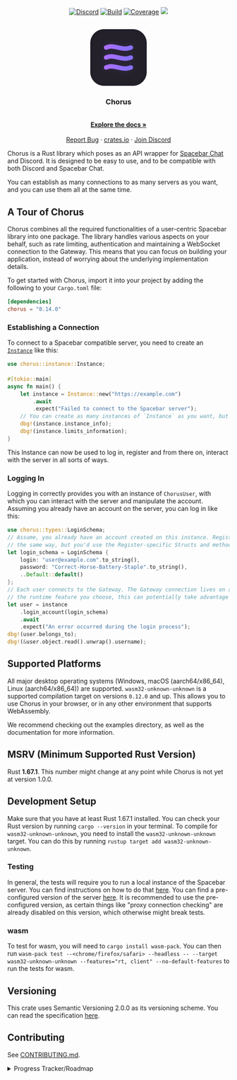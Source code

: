 <div align="center">

[![Discord]][Discord-invite]
[![Build][build-shield]][build-url]
[![Coverage][coverage-shield]][coverage-url]
<img src="https://img.shields.io/static/v1?label=Status&message=Alpha&color=blue">

</br>
<div align="center">
  <a href="https://github.com/polyphony-chat/chorus">
    <img src="https://github.com/polyphony-chat/branding/blob/main/logos/polyphony-chorus-round-8bit.png?raw=true" alt="The chorus logo. a dark, square background with rounded edges. on this background, there are three vertically stacked, purple lines. The lines each resemble a sine curve." width="128" height="128">
  </a>

<h3 align="center">Chorus</h3>

  <p align="center">
    <br />
    <a href="https://docs.rs/chorus/latest/chorus/"><strong>Explore the docs »</strong></a>
    <br />
    <br />
    <a href="https://github.com/polyphony-chat/chorus/issues">Report Bug</a>
    ·
    <a href="https://crates.io/crates/chorus">crates.io</a>
    ·
    <a href="https://discord.gg/8tKSC8wzDq">Join Discord</a>
  </p>
</div>

</div>

Chorus is a Rust library which poses as an API wrapper for [Spacebar Chat](https://github.com/spacebarchat/)
and Discord. It is designed to be easy to use, and to be compatible with both Discord and Spacebar Chat.

You can establish as many connections to as many servers as you want, and you can use them all at the same time.

## A Tour of Chorus

Chorus combines all the required functionalities of a user-centric Spacebar library into one package. 
The library handles various aspects on your behalf, such as rate limiting, authentication and maintaining
a WebSocket connection to the Gateway. This means that you can focus on building your application,
instead of worrying about the underlying implementation details.

To get started with Chorus, import it into your project by adding the following to your `Cargo.toml` file:

```toml
[dependencies]
chorus = "0.14.0"
```

### Establishing a Connection

To connect to a Spacebar compatible server, you need to create an [`Instance`](https://docs.rs/chorus/latest/chorus/instance/struct.Instance.html) like this:

```rs
use chorus::instance::Instance;

#[tokio::main]
async fn main() {
    let instance = Instance::new("https://example.com")
        .await
        .expect("Failed to connect to the Spacebar server");
    // You can create as many instances of `Instance` as you want, but each `Instance` should likely be unique.
    dbg!(instance.instance_info);
    dbg!(instance.limits_information);
}
```

This Instance can now be used to log in, register and from there on, interact with the server in all sorts of ways.

### Logging In

Logging in correctly provides you with an instance of `ChorusUser`, with which you can interact with the server and
manipulate the account. Assuming you already have an account on the server, you can log in like this:

```rs
use chorus::types::LoginSchema;
// Assume, you already have an account created on this instance. Registering an account works
// the same way, but you'd use the Register-specific Structs and methods instead.
let login_schema = LoginSchema {
    login: "user@example.com".to_string(),
    password: "Correct-Horse-Battery-Staple".to_string(),
    ..Default::default()
};
// Each user connects to the Gateway. The Gateway connection lives on a separate thread. Depending on
// the runtime feature you choose, this can potentially take advantage of all of your computers' threads.
let user = instance
    .login_account(login_schema)
    .await
    .expect("An error occurred during the login process");
dbg!(user.belongs_to);
dbg!(&user.object.read().unwrap().username);
```

## Supported Platforms

All major desktop operating systems (Windows, macOS (aarch64/x86_64), Linux (aarch64/x86_64)) are supported.
`wasm32-unknown-unknown` is a supported compilation target on versions `0.12.0` and up. This allows you to use
Chorus in your browser, or in any other environment that supports WebAssembly.

We recommend checking out the examples directory, as well as the documentation for more information.

## MSRV (Minimum Supported Rust Version)

Rust **1.67.1**. This number might change at any point while Chorus is not yet at version 1.0.0.

## Development Setup

Make sure that you have at least Rust 1.67.1 installed. You can check your Rust version by running `cargo --version`
in your terminal. To compile for `wasm32-unknown-unknown`, you need to install the `wasm32-unknown-unknown` target.
You can do this by running `rustup target add wasm32-unknown-unknown`.

### Testing

In general, the tests will require you to run a local instance of the Spacebar server. You can find instructions on how
to do that [here](https://docs.spacebar.chat/setup/server/). You can find a pre-configured version of the server
[here](https://github.com/bitfl0wer/server). It is recommended to use the pre-configured version, as certain things
like "proxy connection checking" are already disabled on this version, which otherwise might break tests.

### wasm

To test for wasm, you will need to `cargo install wasm-pack`. You can then run
`wasm-pack test --<chrome/firefox/safari> --headless -- --target wasm32-unknown-unknown --features="rt, client" --no-default-features`
to run the tests for wasm.

## Versioning

This crate uses Semantic Versioning 2.0.0 as its versioning scheme. You can read the specification [here](https://semver.org/spec/v2.0.0.html).

## Contributing

See [CONTRIBUTING.md](./CONTRIBUTING.md).

<details>
  <summary>Progress Tracker/Roadmap</summary>

  ### Core Functionality
  - [x] Rate Limiter (hint: couldn't be fully tested due to [an Issue with the Spacebar Server](https://github.com/spacebarchat/server/issues/1022))
  - [x] [Login (the conventional way)](https://github.com/polyphony-chat/chorus/issues/1)
  - [ ] [2FA](https://github.com/polyphony-chat/chorus/issues/40)
  - [x] [Registration](https://github.com/polyphony-chat/chorus/issues/1)

  ### Messaging
  - [x] [Sending messages](https://github.com/polyphony-chat/chorus/issues/23)
  - [x] [Events (Message, User, Channel, etc.)](https://github.com/polyphony-chat/chorus/issues/51)
  - [x] Channel creation
  - [x] Channel deletion
  - [x] [Channel management (name, description, icon, etc.)](https://github.com/polyphony-chat/chorus/issues/48)
  - [x] [Join and Leave Guilds](https://github.com/polyphony-chat/chorus/issues/45)
  - [x] [Start DMs](https://github.com/polyphony-chat/chorus/issues/45)
  - [x] [Group DM creation, deletion and member management](https://github.com/polyphony-chat/chorus/issues/89)
  - [ ] [Deleting messages](https://github.com/polyphony-chat/chorus/issues/91)
  - [ ] [Message threads](https://github.com/polyphony-chat/chorus/issues/90)
  - [x] [Reactions](https://github.com/polyphony-chat/chorus/issues/85)
  - [ ] Message Search
  - [ ] Message history
  - [ ] Emoji
  - [ ] Stickers
  - [ ] [Forum channels](https://github.com/polyphony-chat/chorus/issues/90)

  ### User Management
  - [ ] [User profile customization](https://github.com/polyphony-chat/chorus/issues/41)
  - [x] Gettings users and user profiles
  - [x] [Friend requests](https://github.com/polyphony-chat/chorus/issues/92)
  - [x] [Blocking users](https://github.com/polyphony-chat/chorus/issues/92)
  - [ ] User presence (online, offline, idle, etc.)
  - [ ] User status (custom status, etc.)
  - [x] Account deletion

  ### Additional Features
  - [ ] Server discovery
  - [ ] Server templates

  ### Voice and Video
  - [ ] [Voice chat support](https://github.com/polyphony-chat/chorus/issues/49)
  - [ ] [Video chat support](https://github.com/polyphony-chat/chorus/issues/49)

  ### Permissions and Roles
  - [x] [Role management](https://github.com/polyphony-chat/chorus/issues/46) (creation, deletion, modification)
  - [x] [Permission management](https://github.com/polyphony-chat/chorus/issues/46) (assigning and revoking permissions)
  - [x] [Channel-specific permissions](https://github.com/polyphony-chat/chorus/issues/88)
  - [x] Role-based access control

  ### Guild Management
  - [x] Guild creation
  - [x] Guild deletion
  - [ ] [Guild settings (name, description, icon, etc.)](https://github.com/polyphony-chat/chorus/issues/43)
  - [ ] Guild invites

  ### Moderation
  - [ ] Channel moderation (slow mode, etc.)
  - [ ] User sanctions (mute, kick, ban)
  - [ ] Audit logs

  ### Embeds and Rich Content
  - [x] Sending rich content in messages (links, images, videos)
  - [ ] Customizing embed appearance (title, description, color, fields)

  ### Webhooks
  - [ ] Webhook creation and management
  - [ ] Handling incoming webhook events

  ### Documentation and Examples
  - [ ] Comprehensive documentation
  - [ ] Example usage and code snippets
  - [ ] Tutorials and guides

  [Rust]: https://img.shields.io/badge/Rust-orange?style=plastic&logo=rust
  [Rust-url]: https://www.rust-lang.org/
  [build-shield]: https://img.shields.io/github/actions/workflow/status/polyphony-chat/chorus/build_and_test.yml?style=flat
  [build-url]: https://github.com/polyphony-chat/chorus/blob/main/.github/workflows/build_and_test.yml
  [clippy-shield]: https://img.shields.io/github/actions/workflow/status/polyphony-chat/chorus/clippy.yml?style=flat
  [clippy-url]: https://github.com/polyphony-chat/chorus/blob/main/.github/workflows/clippy.yml
  [contributors-shield]: https://img.shields.io/github/contributors/polyphony-chat/chorus.svg?style=flat
  [contributors-url]: https://github.com/polyphony-chat/chorus/graphs/contributors
  [coverage-shield]: https://coveralls.io/repos/github/polyphony-chat/chorus/badge.svg?branch=main
  [coverage-url]: https://coveralls.io/github/polyphony-chat/chorus?branch=main
  [forks-shield]: https://img.shields.io/github/forks/polyphony-chat/chorus.svg?style=flat
  [forks-url]: https://github.com/polyphony-chat/chorus/network/members
  [stars-shield]: https://img.shields.io/github/stars/polyphony-chat/chorus.svg?style=flat
  [stars-url]: https://github.com/polyphony-chat/chorus/stargazers
  [issues-shield]: https://img.shields.io/github/issues/polyphony-chat/chorus.svg?style=flat
  [issues-url]: https://github.com/polyphony-chat/chorus/issues
  [license-shield]: https://img.shields.io/github/license/polyphony-chat/chorus.svg?style=f;at
  [license-url]: https://github.com/polyphony-chat/chorus/blob/master/LICENSE
  [Discord]: https://dcbadge.vercel.app/api/server/m3FpcapGDD?style=flat
  [Discord-invite]: https://discord.com/invite/m3FpcapGDD
</details>
